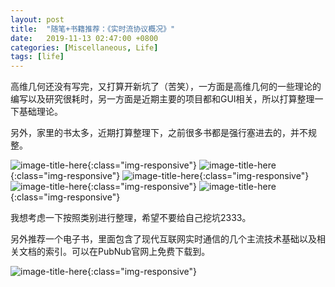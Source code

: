 ```yaml
---
layout: post
title:  "随笔+书籍推荐：《实时流协议概况》"
date:   2019-11-13 02:47:00 +0800
categories: [Miscellaneous, Life]
tags: [life]
---
```


高维几何还没有写完，又打算开新坑了（苦笑），一方面是高维几何的一些理论的编写以及研究很耗时，另一方面是近期主要的项目都和GUI相关，所以打算整理一下基础理论。

另外，家里的书太多，近期打算整理下，之前很多书都是强行塞进去的，并不规整。

![image-title-here]({{site.url}}/assets/img/book.jpg){:class="img-responsive"}
![image-title-here]({{site.url}}/assets/img/book4.jpg){:class="img-responsive"}
![image-title-here]({{site.url}}/assets/img/book5.jpg){:class="img-responsive"}
![image-title-here]({{site.url}}/assets/img/book6.jpg){:class="img-responsive"}
![image-title-here]({{site.url}}/assets/img/book7.jpg){:class="img-responsive"}

我想考虑一下按照类别进行整理，希望不要给自己挖坑2333。

另外推荐一个电子书，里面包含了现代互联网实时通信的几个主流技术基础以及相关文档的索引。可以在PubNub官网上免费下载到。

![image-title-here]({{site.url}}/assets/img/ebook.jpg){:class="img-responsive"}




